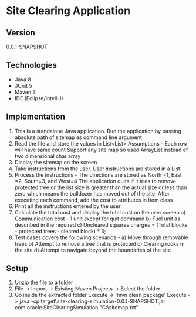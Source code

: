 # Site Clearing Application

## Version
0.0.1-SNAPSHOT

## Technologies
* Java 8
* JUnit 5
* Maven 3
* IDE (Eclipse/IntelliJ)

## Implementation
1) This is a standalone Java application. Run the application by passing absolute path of sitemap as command line argument
2) Read the file and store the values in List<List<Character>>
	Assumptions - Each row will have same count
				  Support any site map so used ArrayList instead of two dimensional char array
3) Display the sitemap on the screen
4) Take instructions from the user. User instructions are stored in a List<String>
5) Process the instructions -
	The directions are stored as North =1, East =2, South=3, and West=4
	The application quits if it tries to remove protected tree or the list size is greater than the actual size or less than zero which means the bulldozer has moved out of the site.
	After executing each command, add the cost to attributes in Item class
6) Print all the instructions entered by the user
7) Calculate the total cost and display the total cost on the user screen
	a) Communication cost - 1 unit except for quit command
	b) Fuel unit as described in the required
	c) Uncleared squares charges = (Total blocks - protected trees - cleared block) * 3;
8) Test cases covers the following scenarios -
	a) Move through removable trees
	b) Attempt to remove a tree that is protected
	c) Clearing rocks in the site
	d) Attempt to navigate beyond the boundaries of the site

## Setup
 1) Unzip the file to a folder
 2) File -> Import -> Existing Maven Projects -> Select the folder
 3) Go inside the extracted folder
      Execute -> 'mvn clean package'
      Execute -> java -cp target\site-clearing-simulation-0.0.1-SNAPSHOT.jar com.oracle.SiteClearingSimulation "C:\sitemap.txt"
